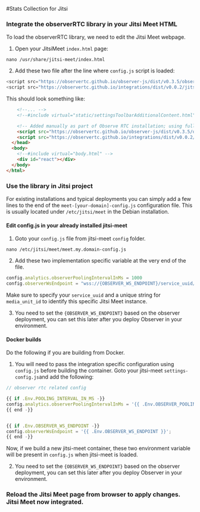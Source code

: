 #Stats Collection for Jitsi

### Integrate the observerRTC library in your Jitsi Meet HTML

To load the observerRTC library, we need to edit the Jitsi Meet webpage.

1. Open your JitsiMeet  `index.html` page:

```shell
nano /usr/share/jitsi-meet/index.html
```

2. Add these two file after the line where `config.js` script is loaded:

```javascript
<script src="https://observertc.github.io/observer-js/dist/v0.3.5/observer.min.js"></script>
<script src="https://observertc.github.io/integrations/dist/v0.0.2/jitsi.integration.min.js"></script>
```

This should look something like:
```HTML
    <!--... --> 
    <!--#include virtual="static/settingsToolbarAdditionalContent.html" -->

    <!-- Added manually as part of Observe RTC installation; using full, unminified versions -->
    <script src="https://observertc.github.io/observer-js/dist/v0.3.5/observer.min.js"></script>
    <script src="https://observertc.github.io/integrations/dist/v0.0.2/jitsi.integration.min.js"></script>
  </head>
  <body>
    <!--#include virtual="body.html" -->
    <div id="react"></div>
  </body>
</html>

```

### Use the library in Jitsi project

For existing installations and typical deployments you can simply add a few lines to the end of the `meet-[your-domain]-config.js` configuration file. This is usually located under `/etc/jitsi/meet` in the Debian installation.

#### Edit config.js in your already installed jitsi-meet

1. Goto your `config.js` file from jitsi-meet `config` folder.

```shell
nano /etc/jitsi/meet/meet.my.domain-config.js
```

2. Add these two implementation specific variable at the very end of the file.

```javascript
config.analytics.observerPoolingIntervalInMs = 1000
config.observerWsEndpoint = "wss://{OBSERVER_WS_ENDPOINT}/service_uuid/media_unit_id/stats_version/json"
```

Make sure to specify your `service_uuid` and a unique string for `media_unit_id` to identify this specific Jitsi Meet instance. 

3. You need to set the `{OBSERVER_WS_ENDPOINT}` based on the observer deployment, you can set this later after you deploy Observer in your environment. 

#### Docker builds

Do the following if you are building from Docker.

1. You will need to pass the integration specific configuration using `config.js` before building the container. Goto your jitsi-meet `settings-config.js`and add the following:

```javascript
// observer rtc related config

{{ if .Env.POOLING_INTERVAL_IN_MS -}}
config.analytics.observerPoolingIntervalInMs = '{{ .Env.OBSERVER_POOLING_INTERVAL_IN_MS }}';
{{ end -}}


{{ if .Env.OBSERVER_WS_ENDPOINT -}}
config.observerWsEndpoint = '{{ .Env.OBSERVER_WS_ENDPOINT }}';
{{ end -}}
```

Now, if we build a new jitsi-meet container, these two environment variable will be present in `config.js` when jitsi-meet is loaded.

2. You need to set the `{OBSERVER_WS_ENDPOINT}` based on the observer deployment, you can set this later after you deploy Observer in your environment. 


### Reload the Jitsi Meet page from browser to apply changes. Jitsi Meet now integrated. 





